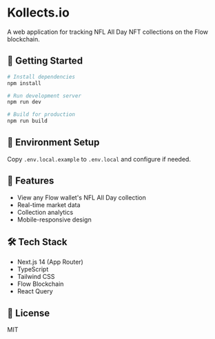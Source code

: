 # Kollects.io

A web application for tracking NFL All Day NFT collections on the Flow blockchain.

## 🚀 Getting Started

```bash
# Install dependencies
npm install

# Run development server
npm run dev

# Build for production
npm run build
```

## 🔧 Environment Setup

Copy `.env.local.example` to `.env.local` and configure if needed.

## 📱 Features

- View any Flow wallet's NFL All Day collection
- Real-time market data
- Collection analytics
- Mobile-responsive design

## 🛠️ Tech Stack

- Next.js 14 (App Router)
- TypeScript
- Tailwind CSS
- Flow Blockchain
- React Query

## 📄 License

MIT

